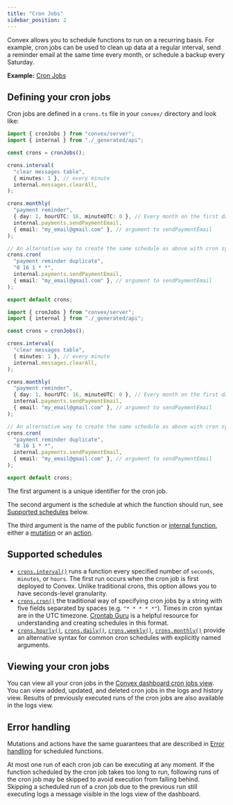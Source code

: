 ```yaml
---
title: "Cron Jobs"
sidebar_position: 2
---
```



Convex allows you to schedule functions to run on a recurring basis. For
example, cron jobs can be used to clean up data at a regular interval, send a
reminder email at the same time every month, or schedule a backup every
Saturday.

**Example:**
[Cron Jobs](https://github.com/get-convex/convex-demos/tree/main/cron-jobs)

## Defining your cron jobs

Cron jobs are defined in a `crons.ts` file in your `convex/` directory and look
like:


```ts
import { cronJobs } from "convex/server";
import { internal } from "./_generated/api";

const crons = cronJobs();

crons.interval(
  "clear messages table",
  { minutes: 1 }, // every minute
  internal.messages.clearAll,
);

crons.monthly(
  "payment reminder",
  { day: 1, hourUTC: 16, minuteUTC: 0 }, // Every month on the first day at 8:00am PST
  internal.payments.sendPaymentEmail,
  { email: "my_email@gmail.com" }, // argument to sendPaymentEmail
);

// An alternative way to create the same schedule as above with cron syntax
crons.cron(
  "payment reminder duplicate",
  "0 16 1 * *",
  internal.payments.sendPaymentEmail,
  { email: "my_email@gmail.com" }, // argument to sendPaymentEmail
);

export default crons;
```

```ts
import { cronJobs } from "convex/server";
import { internal } from "./_generated/api";

const crons = cronJobs();

crons.interval(
  "clear messages table",
  { minutes: 1 }, // every minute
  internal.messages.clearAll,
);

crons.monthly(
  "payment reminder",
  { day: 1, hourUTC: 16, minuteUTC: 0 }, // Every month on the first day at 8:00am PST
  internal.payments.sendPaymentEmail,
  { email: "my_email@gmail.com" }, // argument to sendPaymentEmail
);

// An alternative way to create the same schedule as above with cron syntax
crons.cron(
  "payment reminder duplicate",
  "0 16 1 * *",
  internal.payments.sendPaymentEmail,
  { email: "my_email@gmail.com" }, // argument to sendPaymentEmail
);

export default crons;
```


The first argument is a unique identifier for the cron job.

The second argument is the schedule at which the function should run, see
[Supported schedules](/scheduling/cron-jobs.mdx#supported-schedules) below.

The third argument is the name of the public function or
[internal function](/functions/internal-functions.mdx), either a
[mutation](/functions/mutation-functions.mdx) or an
[action](/functions/actions.mdx).

## Supported schedules

- [`crons.interval()`](/api/classes/server.Crons#interval) runs a function every
  specified number of `seconds`, `minutes`, or `hours`. The first run occurs
  when the cron job is first deployed to Convex. Unlike traditional crons, this
  option allows you to have seconds-level granularity.
- [`crons.cron()`](/api/classes/server.Crons#cron) the traditional way of
  specifying cron jobs by a string with five fields separated by spaces
  <nobr>(e.g. `"* * * * *"`)</nobr>. Times in cron syntax are in the UTC
  timezone. [Crontab Guru](https://crontab.guru/) is a helpful resource for
  understanding and creating schedules in this format.
- [`crons.hourly()`](/api/classes/server.Crons#cron),
  [`crons.daily()`](/api/classes/server.Crons#daily),
  [`crons.weekly()`](/api/classes/server.Crons#weekly),
  [`crons.monthly()`](/api/classes/server.Crons#monthly) provide an alternative
  syntax for common cron schedules with explicitly named arguments.

## Viewing your cron jobs

You can view all your cron jobs in the
[Convex dashboard cron jobs view](/dashboard/deployments/schedules.md#cron-jobs-ui).
You can view added, updated, and deleted cron jobs in the logs and history view.
Results of previously executed runs of the cron jobs are also available in the
logs view.

## Error handling

Mutations and actions have the same guarantees that are described in
[Error handling](/scheduling/scheduled-functions.mdx#error-handling) for
scheduled functions.

At most one run of each cron job can be executing at any moment. If the function
scheduled by the cron job takes too long to run, following runs of the cron job
may be skipped to avoid execution from falling behind. Skipping a scheduled run
of a cron job due to the previous run still executing logs a message visible in
the logs view of the dashboard.
